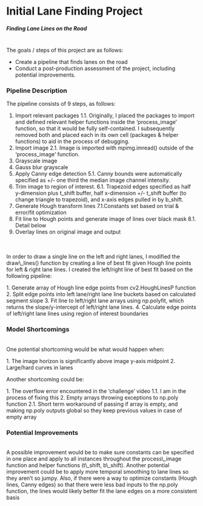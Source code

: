 # Initial Lane Finding Project

##### Finding Lane Lines on the Road
<br>
The goals / steps of this project are as follows:

* Create a pipeline that finds lanes on the road
* Conduct a post-production assessment of the project, including potential improvements.

### Pipeline Description

The pipeline consists of 9 steps, as follows:

1. Import relevant packages
1.1. Originally, I placed the packages to import and defined relevant helper functions inside the
‘process\_image’ function, so that it would be fully self-contained. I subsequently removed both
and placed each in its own cell (packages & helper functions) to aid in the process of
debugging.
2. Import image
2.1. Image is imported with mpimg.imread() outside of the ‘process\_image’ function.
3. Grayscale image
4. Gauss blur grayscale
5. Apply Canny edge detection
5.1. Canny bounds were automatically specified as +/- one third the median image channel
intensity.
6. Trim image to region of interest.
6.1. Trapezoid edges specified as half y-dimension plus t\_shift buffer, half x-dimension +/- t\_shift
buffer (to change triangle to trapezoid), and x-axis edges pulled in by b\_shift.
7. Generate Hough transform lines
7.1.Constants set based on trial & error/fit optimization
8. Fit line to Hough points and generate image of lines over black mask
8.1. Detail below
9. Overlay lines on original image and output

<br>
<br>
In order to draw a single line on the left and right lanes, I modified the draw\_lines() function by creating
a line of best fit given Hough line points for left & right lane lines. I created the left/right line of best fit
based on the following pipeline:

1\. Generate array of Hough line edge points from cv2\.HoughLinesP function
2\. Split edge points into left lane/right lane line buckets based on calculated segment slope
3\. Fit line to left/right lane arrays using np\.polyfit\, which returns the slope/y\-intercept of left/right lane
lines.
4\. Calculate edge points of left/right lane lines using region of interest boundaries

### Model Shortcomings
<br>
One potential shortcoming would be what would happen when:

1\. The image horizon is significantly above image y\-axis midpoint
2\. Large/hard curves in lanes

Another shortcoming could be:

1\. The overflow error encountered in the ‘challenge’ video
1.1. I am in the process of fixing this
2\. Empty arrays throwing exceptions to np\.poly function
2.1. Short term workaround of passing if array is empty, and making np.poly outputs global so they keep previous values in case of empty array

### Potential Improvements
<br>
A possible improvement would be to make sure constants can be specified in one place and apply to
all instances throughout the process\_image function and helper functions (t\_shift, b\_shift).
Another potential improvement could be to apply more temporal smoothing to lane lines so they aren’t
so jumpy. Also, if there were a way to optimize constants (Hough lines, Canny edges) so that there
were less bad inputs to the np.poly function, the lines would likely better fit the lane edges on a more
consistent basis